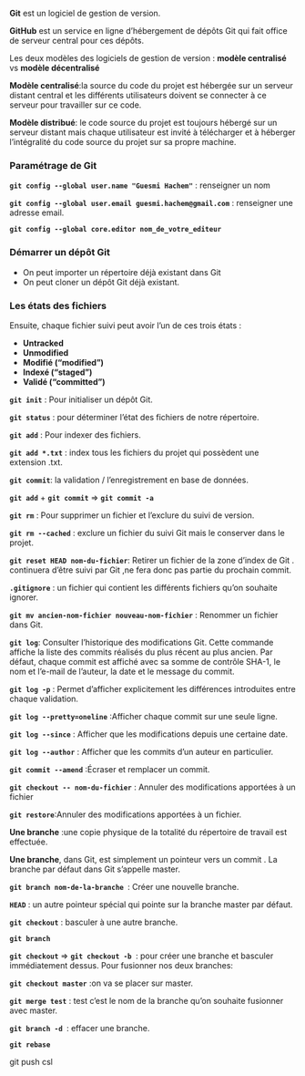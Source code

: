 **Git**  est un logiciel de gestion de version.

**GitHub** est un service en ligne d’hébergement de dépôts Git qui fait office de serveur central pour ces dépôts.

Les deux modèles des logiciels de gestion de version : **modèle centralisé** vs **modèle décentralisé**

**Modèle centralisé**:la source du code du projet est hébergée sur un serveur distant central et les différents utilisateurs doivent se connecter à ce serveur pour travailler sur ce code.

**Modèle distribué**: le code source du projet est toujours hébergé sur un serveur distant mais chaque utilisateur est invité à télécharger et à héberger l’intégralité du code source du projet sur sa propre machine.

### Paramétrage de Git

**`git config --global user.name "Guesmi Hachem"`**  : renseigner un nom

**`git config --global user.email guesmi.hachem@gmail.com`** : renseigner  une adresse email.

**`git config --global core.editor nom_de_votre_editeur`**


### Démarrer un dépôt Git

- On peut importer un répertoire déjà existant dans Git
- On peut cloner un dépôt Git déjà existant.

### Les états des fichiers 
Ensuite, chaque fichier suivi peut avoir l’un de ces trois états :

- **Untracked**
- **Unmodified**
- **Modifié (“modified”)**
- **Indexé (“staged”)**
- **Validé (“committed”)**

**`git init`** : Pour initialiser un dépôt Git.

**`git status`** : pour déterminer l’état des fichiers de notre répertoire.

**`git add`** : Pour indexer des fichiers.

**`git add *.txt`** : index tous les fichiers du projet qui possèdent une extension .txt.

**`git commit`**:  la validation / l’enregistrement en base de données.

**`git add`**  +  **`git commit`**    => **`git commit -a`**

**`git rm`** : Pour supprimer un fichier et l’exclure du suivi de version.

**`git rm --cached`** : exclure un fichier du suivi Git mais le conserver dans le projet.

**`git reset HEAD nom-du-fichier`**: Retirer un fichier de la zone d’index de Git .
continuera d’être suivi par Git ,ne fera donc pas partie du prochain commit.

**`.gitignore`** :  un fichier qui contient  les différents fichiers qu’on souhaite ignorer.

**`git mv ancien-nom-fichier nouveau-nom-fichier`** : Renommer un fichier dans Git.

**`git log`**: Consulter l’historique des modifications Git.
Cette commande affiche la liste des commits réalisés du plus récent au plus ancien. Par défaut, chaque commit est affiché avec sa somme de contrôle SHA-1, le nom et l’e-mail de l’auteur, la date et le message du commit.

**`git log -p`** : Permet d’afficher explicitement les différences introduites entre chaque validation.

**`git log --pretty=oneline`** :Afficher chaque commit sur une seule ligne.

**`git log --since`**  : Afficher que les modifications depuis une certaine date.

**`git log --author`**  : Afficher que les commits d’un auteur en particulier.

**`git commit --amend`** :Écraser et remplacer un commit.

**`git checkout -- nom-du-fichier`** : Annuler des modifications apportées à un fichier

**`git restore`**:Annuler des modifications apportées à un fichier.

**Une branche** :une copie physique de la totalité du répertoire de travail est effectuée.

**Une branche**, dans Git, est simplement un pointeur vers un commit .
La branche par défaut dans Git s’appelle master.

**`git branch nom-de-la-branche `**: Créer une nouvelle branche.

**`HEAD`** : un autre pointeur spécial qui pointe sur la branche master par défaut.

**`git checkout`** :  basculer à une autre branche.

**`git branch `**

**`git checkout`** ⇒ **`git checkout -b `**:   pour créer une branche et basculer immédiatement dessus.
Pour fusionner nos deux branches:

**`git checkout master`** :on va se placer sur master.

**`git merge test`** : test c’est le nom de la branche qu’on souhaite fusionner avec master.

**`git branch -d `**:  effacer une branche.

**`git rebase`** 

git push csl
